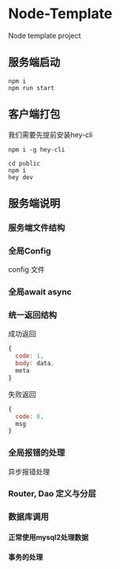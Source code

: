# Node-Template
Node template project

## 服务端启动
``` shell
npm i
npm run start
```

## 客户端打包
我们需要先提前安装hey-cli

``` shell
npm i -g hey-cli
```

``` shell
cd public
npm i
hey dev
```

## 服务端说明

### 服务端文件结构

### 全局Config

config 文件

### 全局await async

### 统一返回结构

成功返回
``` javascript
{
  code: 1,
  body: data,
  meta
}
```

失败返回
``` javascript
{
  code: 0,
  msg
}
```


### 全局报错的处理

异步报错处理

### Router, Dao 定义与分层


### 数据库调用

#### 正常使用mysql2处理数据

#### 事务的处理